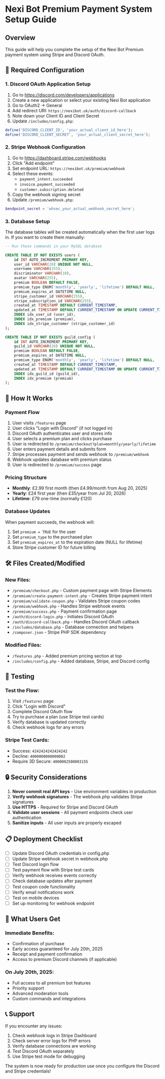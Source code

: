 # Nexi Bot Premium Payment System Setup Guide

## Overview
This guide will help you complete the setup of the Nexi Bot Premium payment system using Stripe and Discord OAuth.

## 🔧 Required Configuration

### 1. Discord OAuth Application Setup

1. Go to https://discord.com/developers/applications
2. Create a new application or select your existing Nexi Bot application
3. Go to OAuth2 → General
4. Add redirect URI: `https://nexibot.uk/auth/discord-callback`
5. Note down your Client ID and Client Secret
6. Update `/includes/config.php`:

```php
define('DISCORD_CLIENT_ID', 'your_actual_client_id_here');
define('DISCORD_CLIENT_SECRET', 'your_actual_client_secret_here');
```

### 2. Stripe Webhook Configuration

1. Go to https://dashboard.stripe.com/webhooks
2. Click "Add endpoint"
3. Set endpoint URL: `https://nexibot.uk/premium/webhook`
4. Select these events:
   - `payment_intent.succeeded`
   - `invoice.payment_succeeded` 
   - `customer.subscription.deleted`
5. Copy the webhook signing secret
6. Update `/premium/webhook.php`:

```php
$endpoint_secret = 'whsec_your_actual_webhook_secret_here';
```

### 3. Database Setup

The database tables will be created automatically when the first user logs in. If you want to create them manually:

```sql
-- Run these commands in your MySQL database

CREATE TABLE IF NOT EXISTS users (
    id INT AUTO_INCREMENT PRIMARY KEY,
    user_id VARCHAR(20) UNIQUE NOT NULL,
    username VARCHAR(255),
    discriminator VARCHAR(10),
    avatar VARCHAR(255),
    premium BOOLEAN DEFAULT FALSE,
    premium_type ENUM('monthly', 'yearly', 'lifetime') DEFAULT NULL,
    premium_expires_at DATETIME NULL,
    stripe_customer_id VARCHAR(255),
    stripe_subscription_id VARCHAR(255),
    created_at TIMESTAMP DEFAULT CURRENT_TIMESTAMP,
    updated_at TIMESTAMP DEFAULT CURRENT_TIMESTAMP ON UPDATE CURRENT_TIMESTAMP,
    INDEX idx_user_id (user_id),
    INDEX idx_premium (premium),
    INDEX idx_stripe_customer (stripe_customer_id)
);

CREATE TABLE IF NOT EXISTS guild_config (
    id INT AUTO_INCREMENT PRIMARY KEY,
    guild_id VARCHAR(20) UNIQUE NOT NULL,
    premium BOOLEAN DEFAULT FALSE,
    premium_expires_at DATETIME NULL,
    premium_type ENUM('monthly', 'yearly', 'lifetime') DEFAULT NULL,
    created_at TIMESTAMP DEFAULT CURRENT_TIMESTAMP,
    updated_at TIMESTAMP DEFAULT CURRENT_TIMESTAMP ON UPDATE CURRENT_TIMESTAMP,
    INDEX idx_guild_id (guild_id),
    INDEX idx_premium (premium)
);
```

## 🎯 How It Works

### Payment Flow
1. User visits `/features` page
2. User clicks "Login with Discord" (if not logged in)
3. Discord OAuth authenticates user and stores info
4. User selects a premium plan and clicks purchase
5. User is redirected to `/premium/checkout?plan=monthly/yearly/lifetime`
6. User enters payment details and submits form
7. Stripe processes payment and sends webhook to `/premium/webhook`
8. Webhook updates database with premium status
9. User is redirected to `/premium/success` page

### Pricing Structure
- **Monthly**: £2.99 first month (then £4.99/month from Aug 20, 2025)
- **Yearly**: £24 first year (then £35/year from Jul 20, 2026)  
- **Lifetime**: £79 one-time (normally £120)

### Database Updates
When payment succeeds, the webhook will:
1. Set `premium = TRUE` for the user
2. Set `premium_type` to the purchased plan
3. Set `premium_expires_at` to the expiration date (NULL for lifetime)
4. Store Stripe customer ID for future billing

## 🛠 Files Created/Modified

### New Files:
- `/premium/checkout.php` - Custom payment page with Stripe Elements
- `/premium/create-payment-intent.php` - Creates Stripe payment intent
- `/premium/validate-coupon.php` - Validates Stripe coupon codes
- `/premium/webhook.php` - Handles Stripe webhook events
- `/premium/success.php` - Payment confirmation page
- `/auth/discord-login.php` - Initiates Discord OAuth
- `/auth/discord-callback.php` - Handles Discord OAuth callback
- `/includes/database.php` - Database connection and helpers
- `/composer.json` - Stripe PHP SDK dependency

### Modified Files:
- `/features.php` - Added premium pricing section at top
- `/includes/config.php` - Added database, Stripe, and Discord config

## 🚀 Testing

### Test the Flow:
1. Visit `/features` page
2. Click "Login with Discord" 
3. Complete Discord OAuth flow
4. Try to purchase a plan (use Stripe test cards)
5. Verify database is updated correctly
6. Check webhook logs for any errors

### Stripe Test Cards:
- Success: `4242424242424242`
- Decline: `4000000000000002`
- Require 3D Secure: `4000002500003155`

## 🔒 Security Considerations

1. **Never commit real API keys** - Use environment variables in production
2. **Verify webhook signatures** - The webhook.php validates Stripe signatures
3. **Use HTTPS** - Required for Stripe and Discord OAuth
4. **Validate user sessions** - All payment endpoints check user authentication
5. **Sanitize inputs** - All user inputs are properly escaped

## 📋 Deployment Checklist

- [ ] Update Discord OAuth credentials in config.php
- [ ] Update Stripe webhook secret in webhook.php
- [ ] Test Discord login flow
- [ ] Test payment flow with Stripe test cards
- [ ] Verify webhook receives events correctly
- [ ] Check database updates after payment
- [ ] Test coupon code functionality
- [ ] Verify email notifications work
- [ ] Test on mobile devices
- [ ] Set up monitoring for webhook endpoint

## 🎉 What Users Get

### Immediate Benefits:
- Confirmation of purchase
- Early access guaranteed for July 20th, 2025
- Receipt and payment confirmation
- Access to premium Discord channels (if applicable)

### On July 20th, 2025:
- Full access to all premium bot features
- Priority support
- Advanced moderation tools
- Custom commands and integrations

## 📞 Support

If you encounter any issues:
1. Check webhook logs in Stripe Dashboard
2. Check server error logs for PHP errors
3. Verify database connections are working
4. Test Discord OAuth separately
5. Use Stripe test mode for debugging

The system is now ready for production use once you configure the Discord and Stripe credentials!
